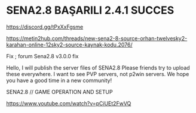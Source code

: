 # SENA2.8 BAŞARILI 2.4.1 SUCCES

https://discord.gg/tPxXxFgsme

https://metin2hub.com/threads/new-sena2-8-source-orhan-twelvesky2-karahan-online-12sky2-source-kaynak-kodu.2076/

Fix ; forum 
Sena2.8  v3.0.0 fix

Hello, I will publish the server files of SENA2.8
Please friends try to upload these everywhere.
I want to see PVP servers, not p2win servers.
We hope you have a good time in a new community!


SENA2.8 // GAME OPERATION AND SETUP

https://www.youtube.com/watch?v=pCiUEt2FwVQ

